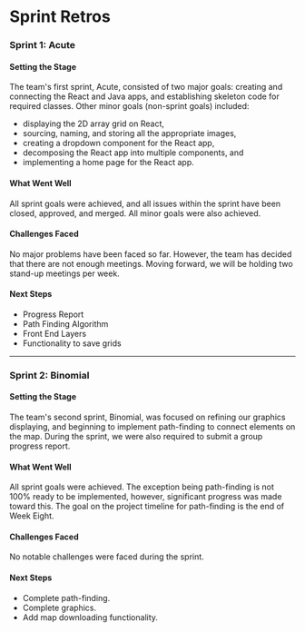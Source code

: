 # Sprint Retros

### Sprint 1: Acute

#### Setting the Stage
The team's first sprint, Acute, consisted of two major goals: creating and connecting the React and Java apps, and establishing skeleton code for required classes. Other minor goals (non-sprint goals) included: 
- displaying the 2D array grid on React,
- sourcing, naming, and storing all the appropriate images,
- creating a dropdown component for the React app,
- decomposing the React app into multiple components, and
- implementing a home page for the React app.


#### What Went Well
All sprint goals were achieved, and all issues within the sprint have been closed, approved, and merged. All minor goals were also achieved.

#### Challenges Faced
No major problems have been faced so far. However, the team has decided that there are not enough meetings. Moving forward, we will be holding two stand-up meetings per week.

#### Next Steps

- Progress Report
- Path Finding Algorithm
- Front End Layers
- Functionality to save grids

-----------------------------------------------------------------

### Sprint 2: Binomial

#### Setting the Stage
The team's second sprint, Binomial, was focused on refining our graphics displaying, and beginning to implement path-finding to connect elements on the map. During the sprint, we were also required to submit a group progress report.

#### What Went Well
All sprint goals were achieved. The exception being path-finding is not 100% ready to be implemented, however, significant progress was made toward this. The goal on the project timeline for path-finding is the end of Week Eight.

#### Challenges Faced
No notable challenges were faced during the sprint.

#### Next Steps
- Complete path-finding.
- Complete graphics.
- Add map downloading functionality.
